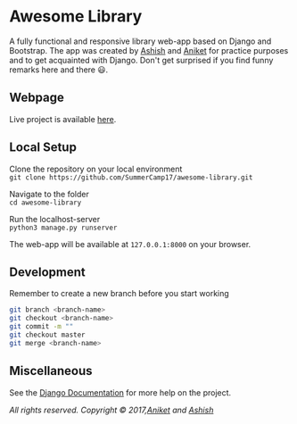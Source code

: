 # Awesome Library


A fully functional and responsive library web-app based on Django and Bootstrap. The app was created by [Ashish](https://github.com/aasis21) and [Aniket](https://github.com/lordaniket06) for practice purposes and to get acquainted with Django. Don't get surprised if you find funny remarks here and there :smiley:.

## Webpage
Live project is available [here](https://aasis21.pythonanywhere.com).

## Local Setup
Clone the repository on your local environment <br>
` git clone https://github.com/SummerCamp17/awesome-library.git `

Navigate to the folder <br>
` cd awesome-library `

Run the localhost-server <br>
` python3 manage.py runserver `

The web-app will be available at `127.0.0.1:8000` on your browser. 

## Development
Remember to create a new branch before you start working <br>
``` sh
git branch <branch-name>
git checkout <branch-name>
git commit -m ""
git checkout master
git merge <branch-name>
```
## Miscellaneous
See the [Django Documentation](https://docs.djangoproject.com/en/1.11/) for more help on the project. 



*All rights reserved. Copyright © 2017,[Aniket](https://github.com/lordaniket06) and [Ashish](https://github.com/aasis21)*
